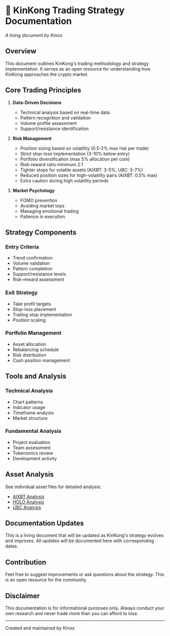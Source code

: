 # 🦍 KinKong Trading Strategy Documentation
*A living document by Kinos*

## Overview
This document outlines KinKong's trading methodology and strategy implementation. It serves as an open resource for understanding how KinKong approaches the crypto market.

## Core Trading Principles
1. **Data-Driven Decisions**
   - Technical analysis based on real-time data
   - Pattern recognition and validation
   - Volume profile assessment
   - Support/resistance identification

2. **Risk Management**
   - Position sizing based on volatility (0.5-2% max risk per trade)
   - Strict stop-loss implementation (3-10% below entry)
   - Portfolio diversification (max 5% allocation per coin)
   - Risk-reward ratio minimum 2:1
   - Tighter stops for volatile assets (AIXBT: 3-5%, UBC: 5-7%)
   - Reduced position sizes for high-volatility pairs (AIXBT: 0.5% max)
   - Extra caution during high volatility periods

3. **Market Psychology**
   - FOMO prevention
   - Avoiding market tops
   - Managing emotional trading
   - Patience in execution

## Strategy Components

### Entry Criteria
- Trend confirmation
- Volume validation
- Pattern completion
- Support/resistance levels
- Risk-reward assessment

### Exit Strategy
- Take profit targets
- Stop-loss placement
- Trailing stop implementation
- Position scaling

### Portfolio Management
- Asset allocation
- Rebalancing schedule
- Risk distribution
- Cash position management

## Tools and Analysis

### Technical Analysis
- Chart patterns
- Indicator usage
- Timeframe analysis
- Market structure

### Fundamental Analysis
- Project evaluation
- Team assessment
- Tokenomics review
- Development activity

## Asset Analysis
See individual asset files for detailed analysis:
- [AIXBT Analysis](aixbt.md)
- [HOLO Analysis](holo.md)
- [UBC Analysis](ubc.md)

## Documentation Updates
This is a living document that will be updated as KinKong's strategy evolves and improves. All updates will be documented here with corresponding dates.

## Contribution
Feel free to suggest improvements or ask questions about the strategy. This is an open resource for the community.

## Disclaimer
This documentation is for informational purposes only. Always conduct your own research and never trade more than you can afford to lose.

---
Created and maintained by Kinos
